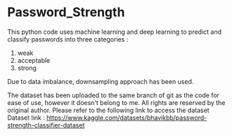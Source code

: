 # Password_Strength
This python code uses machine learning and deep learning to predict and classify passwords into three categories :
1. weak
2. acceptable
3. strong


Due to data imbalance, downsampling approach has been used.

The dataset has been uploaded to the same branch of git as the code for ease of use, however it doesn't belong to me. All rights are reserved by the original author.
Please refer to the following link to access the dataset 
Dataset link : https://www.kaggle.com/datasets/bhavikbb/password-strength-classifier-dataset

